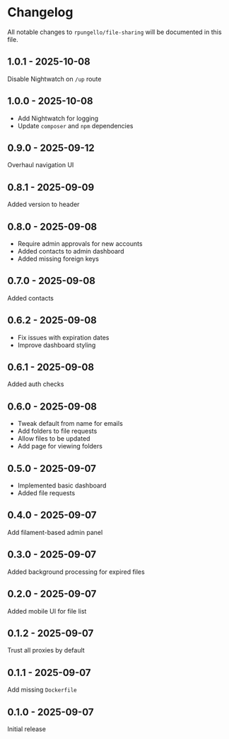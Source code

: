 # Changelog

All notable changes to `rpungello/file-sharing` will be documented in this file.

## 1.0.1 - 2025-10-08

Disable Nightwatch on `/up` route

## 1.0.0 - 2025-10-08

- Add Nightwatch for logging
- Update `composer` and `npm` dependencies

## 0.9.0 - 2025-09-12

Overhaul navigation UI

## 0.8.1 - 2025-09-09

Added version to header

## 0.8.0 - 2025-09-08

- Require admin approvals for new accounts
- Added contacts to admin dashboard
- Added missing foreign keys

## 0.7.0 - 2025-09-08

Added contacts

## 0.6.2 - 2025-09-08

- Fix issues with expiration dates
- Improve dashboard styling

## 0.6.1 - 2025-09-08

Added auth checks

## 0.6.0 - 2025-09-08

- Tweak default from name for emails
- Add folders to file requests
- Allow files to be updated
- Add page for viewing folders

## 0.5.0 - 2025-09-07

- Implemented basic dashboard
- Added file requests

## 0.4.0 - 2025-09-07

Add filament-based admin panel

## 0.3.0 - 2025-09-07

Added background processing for expired files

## 0.2.0 - 2025-09-07

Added mobile UI for file list

## 0.1.2 - 2025-09-07

Trust all proxies by default

## 0.1.1 - 2025-09-07

Add missing `Dockerfile`

## 0.1.0 - 2025-09-07

Initial release
